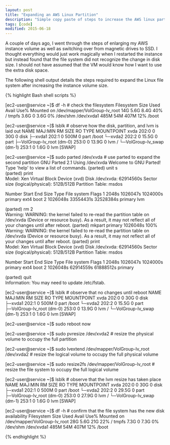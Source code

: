 ```yaml
---
layout: post
title: "Expanding an AWS Linux Partition"
description: "Simple copy paste of steps to increase the AWS linux partition after enlarging the volume."
tags: [code]
modified: 2015-06-18
---
```


A couple of days ago, I went through the steps of enlarging my AWS instance volume as well as switching over from magnetic drives to SSD. I thought everything would just work magically when I restarted the instance but instead found that the file system did not recognize the change in disk size. I should not have assumed that the VM would know how I want to use the extra disk space.

The following shell output details the steps required to expand the Linux file system after increasing the instance volume size.

{% highlight Bash shell scripts %}

[ec2-user@service ~]$ df -h # check the filesystem
Filesystem            Size  Used Avail Use% Mounted on
/dev/mapper/VolGroup-lv_root
                       14G  5.6G  8.4G  40% /
tmpfs                 3.6G     0  3.6G   0% /dev/shm
/dev/xvda1            485M   54M  407M  12% /boot

[ec2-user@service ~]$ lsblk # observe how the disk, partition, and lvm is laid out
NAME                        MAJ:MIN RM  SIZE RO TYPE MOUNTPOINT
xvda                        202:0    0   30G  0 disk 
├─xvda1                     202:1    0  500M  0 part /boot
└─xvda2                     202:2    0 15.5G  0 part 
  ├─VolGroup-lv_root (dm-0) 253:0    0 13.9G  0 lvm  /
  └─VolGroup-lv_swap (dm-1) 253:1    0  1.6G  0 lvm  [SWAP]

[ec2-user@service ~]$ sudo parted /dev/xvda # use parted to expand the second partition
GNU Parted 2.1
Using /dev/xvda
Welcome to GNU Parted! Type 'help' to view a list of commands.
(parted) unit s                                                           
(parted) print                                                            
Model: Xen Virtual Block Device (xvd)
Disk /dev/xvda: 62914560s
Sector size (logical/physical): 512B/512B
Partition Table: msdos

Number  Start     End        Size       Type     File system  Flags
 1      2048s     1026047s   1024000s   primary  ext4         boot
 2      1026048s  33554431s  32528384s  primary               lvm

(parted) rm 2                                                             
Warning: WARNING: the kernel failed to re-read the partition table on /dev/xvda (Device or resource busy).  As a result, it may not
reflect all of your changes until after reboot.
(parted) mkpart primary 1026048s 100%                                     
Warning: WARNING: the kernel failed to re-read the partition table on /dev/xvda (Device or resource busy).  As a result, it may not
reflect all of your changes until after reboot.
(parted) print                                                            
Model: Xen Virtual Block Device (xvd)
Disk /dev/xvda: 62914560s
Sector size (logical/physical): 512B/512B
Partition Table: msdos

Number  Start     End        Size       Type     File system  Flags
 1      2048s     1026047s   1024000s   primary  ext4         boot
 2      1026048s  62914559s  61888512s  primary

(parted) quit                                                             
Information: You may need to update /etc/fstab.                           

[ec2-user@service ~]$ lsblk # observe that no changes until reboot
NAME                        MAJ:MIN RM  SIZE RO TYPE MOUNTPOINT
xvda                        202:0    0   30G  0 disk 
├─xvda1                     202:1    0  500M  0 part /boot
└─xvda2                     202:2    0 15.5G  0 part 
  ├─VolGroup-lv_root (dm-0) 253:0    0 13.9G  0 lvm  /
  └─VolGroup-lv_swap (dm-1) 253:1    0  1.6G  0 lvm  [SWAP]

[ec2-user@service ~]$ sudo reboot now

[ec2-user@service ~]$ sudo pvresize /dev/xvda2 # resize the physical volume to occupy the full partition

[ec2-user@service ~]$ sudo lvextend /dev/mapper/VolGroup-lv_root /dev/xvda2 # resize the logical volume to occupy the full physical volume

[ec2-user@service ~]$ sudo resize2fs /dev/mapper/VolGroup-lv_root # resize the file system to occupy the full logical volume

[ec2-user@service ~]$ lsblk # observe that the lvm resize has taken place
NAME                        MAJ:MIN RM  SIZE RO TYPE MOUNTPOINT
xvda                        202:0    0   30G  0 disk 
├─xvda1                     202:1    0  500M  0 part /boot
└─xvda2                     202:2    0 29.5G  0 part 
  ├─VolGroup-lv_root (dm-0) 253:0    0 27.9G  0 lvm  /
  └─VolGroup-lv_swap (dm-1) 253:1    0  1.6G  0 lvm  [SWAP]

[ec2-user@service ~]$ df -h # confirm that the file system has the new disk availability
Filesystem            Size  Used Avail Use% Mounted on
/dev/mapper/VolGroup-lv_root
                       28G  5.6G   21G  22% /
tmpfs                 7.3G     0  7.3G   0% /dev/shm
/dev/xvda1            485M   54M  407M  12% /boot

{% endhighlight %}
